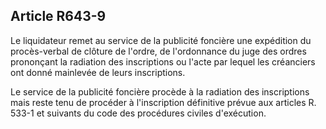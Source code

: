 Article R643-9
----
Le liquidateur remet au service de la publicité foncière une expédition du
procès-verbal de clôture de l'ordre, de l'ordonnance du juge des ordres
prononçant la radiation des inscriptions ou l'acte par lequel les créanciers ont
donné mainlevée de leurs inscriptions.

Le service de la publicité foncière procède à la radiation des inscriptions mais
reste tenu de procéder à l'inscription définitive prévue aux articles R. 533-1
et suivants du code des procédures civiles d'exécution.
